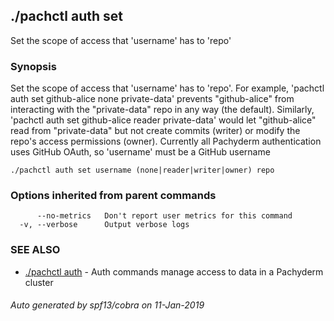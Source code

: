 ## ./pachctl auth set

Set the scope of access that 'username' has to 'repo'

### Synopsis


Set the scope of access that 'username' has to 'repo'. For example, 'pachctl auth set github-alice none private-data' prevents "github-alice" from interacting with the "private-data" repo in any way (the default). Similarly, 'pachctl auth set github-alice reader private-data' would let "github-alice" read from "private-data" but not create commits (writer) or modify the repo's access permissions (owner). Currently all Pachyderm authentication uses GitHub OAuth, so 'username' must be a GitHub username

```
./pachctl auth set username (none|reader|writer|owner) repo
```

### Options inherited from parent commands

```
      --no-metrics   Don't report user metrics for this command
  -v, --verbose      Output verbose logs
```

### SEE ALSO
* [./pachctl auth](./pachctl_auth.html)	 - Auth commands manage access to data in a Pachyderm cluster

###### Auto generated by spf13/cobra on 11-Jan-2019
